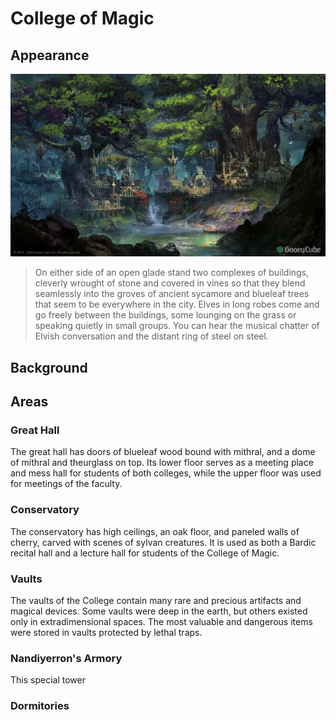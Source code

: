 # College of Magic
## Appearance
![elven_city_in_forest_by_ferdinandladera_dej1eyl-fullview](elven_city_in_forest_by_ferdinandladera_dej1eyl-fullview.jpg)

> On either side of an open glade stand two complexes of buildings, cleverly wrought of stone and covered in vines so that they blend seamlessly into the groves of ancient sycamore and blueleaf trees that seem to be everywhere in the city. Elves in long robes come and go freely between the buildings, some lounging on the grass or speaking quietly in small groups. You can hear the musical chatter of Elvish conversation and the distant ring of steel on steel.

## Background

## Areas
### Great Hall
The great hall has doors of blueleaf wood bound with mithral, and a dome of mithral and theurglass on top. Its lower floor serves as a meeting place and mess hall for students of both colleges, while the upper floor was used for meetings of the faculty.

### Conservatory
The conservatory has high ceilings, an oak floor, and paneled walls of cherry, carved with scenes of sylvan creatures. It is used as both a Bardic recital hall and a lecture hall for students of the College of Magic.

### Vaults
The vaults of the College contain many rare and precious artifacts and magical devices. Some vaults were deep in the earth, but others existed only in extradimensional spaces. The most valuable and dangerous items were stored in vaults protected by lethal traps.

### Nandiyerron's Armory
This special tower 

### Dormitories